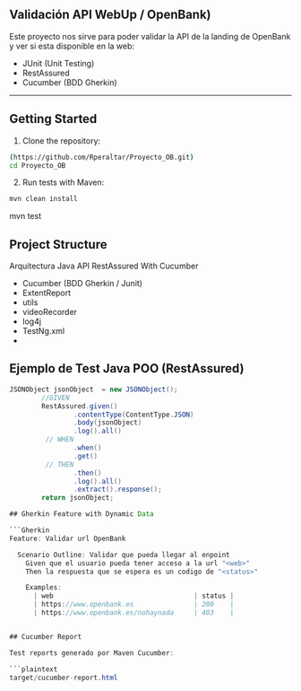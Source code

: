 ## Validación API WebUp / OpenBank)

Este proyecto nos sirve para poder validar la API de la landing de OpenBank y ver si esta disponible en la web:

- JUnit (Unit Testing)
- RestAssured 
- Cucumber (BDD Gherkin)

---

## Getting Started

1. Clone the repository:

```bash
(https://github.com/Rperaltar/Proyecto_OB.git)
cd Proyecto_OB
```

2. Run tests with Maven:

```bash
mvn clean install
```
mvn test

##  Project Structure

Arquitectura Java API RestAssured With Cucumber 
- Cucumber (BDD Gherkin / Junit)
- ExtentReport
- utils
- videoRecorder
- log4j
- TestNg.xml
- 


##  Ejemplo de Test Java POO (RestAssured)

```java
JSONObject jsonObject  = new JSONObject();
        //GIVEN
        RestAssured.given()
                .contentType(ContentType.JSON)
                .body(jsonObject)
                .log().all()
         // WHEN
                .when()
                .get()
         // THEN
                .then()
                .log().all()
                .extract().response();
        return jsonObject;

## Gherkin Feature with Dynamic Data

```Gherkin
Feature: Validar url OpenBank

  Scenario Outline: Validar que pueda llegar al enpoint
    Given que el usuario pueda tener acceso a la url "<web>"
    Then la respuesta que se espera es un codigo de "<status>"

    Examples:
      | web                                   | status |
      | https://www.openbank.es               | 200    |
      | https://www.openbank.es/nohaynada     | 403    |


## Cucumber Report

Test reports generado por Maven Cucumber:

```plaintext
target/cucumber-report.html
```

